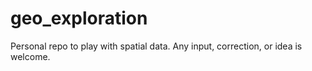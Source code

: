 # geo_exploration

Personal repo to play with spatial data.
Any input, correction, or idea is welcome.
